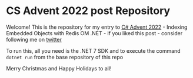 # CS Advent 2022 post Repository

Welcome! This is the repository for my entry to [C# Advent 2022](https://csadvent.christmas/) - Indexing Embedded Objects with Redis OM .NET - if you liked this post - consider following me on [twitter](https://twitter.com/slorello)

To run this, all you need is the .NET 7 SDK and to execute the command `dotnet run` from the base repository of this repo

Merry Christmas and Happy Holidays to all!